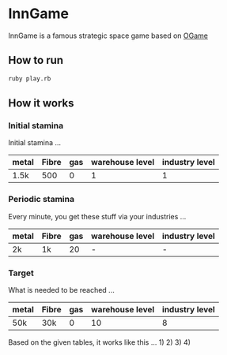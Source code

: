 # InnGame
InnGame is a famous strategic space game based on [OGame](https://es.ogame.gameforge.com)


## How to run
```bash
ruby play.rb
```
## How it works
### Initial stamina
Initial stamina ...

| metal | Fibre | gas | warehouse level | industry level |
|-------|-------|-----|-----------------|----------------|
| 1.5k | 500 | 0 | 1 | 1 |

### Periodic stamina
Every minute, you get these stuff via your industries ...

| metal | Fibre | gas | warehouse level | industry level |
|-------|-------|-----|-----------------|----------------|
| 2k | 1k | 20 | - | - |

### Target
What is needed to be reached ...

| metal | Fibre | gas | warehouse level | industry level |
|-------|-------|-----|-----------------|----------------|
| 50k | 30k | 0 | 10 | 8 |

Based on the given tables, it works like this ...
1) 
2) 
3) 
4) 

